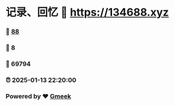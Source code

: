 # 记录、回忆 :link: https://134688.xyz 
### :page_facing_up: [88](https://134688.xyz/tag.html) 
### :speech_balloon: 8 
### :hibiscus: 69794 
### :alarm_clock: 2025-01-13 22:20:00 
### Powered by :heart: [Gmeek](https://github.com/Meekdai/Gmeek)
